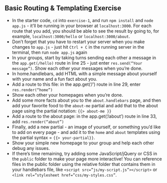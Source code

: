 ## Basic Routing & Templating Exercise

- In the starter code, `cd` into `exercise-1`, and run `npm install` and `node app.js` - it’ll be running in your browser at `localhost:3000`. For each route that you add, you should be able to see the result by going to, for example, `localhost:3000/hello` or `localhost:3000/about`.
- Don’t forget that you have to restart your server when you make changes to `app.js` - just hit `Ctrl + C` in the running server in the terminal, then run `node app.js` again
- In your groups, start by taking turns sending each other a message in the `app.get(/hello)` route in line 25 - just enter `res.send(“Your message”)`. Show each other your messages when you’re done.
- In home.handlebars, add HTML with a simple message about yourself with your name and a fun fact about you.
- Add a route to this file: in the app.get(‘/’) route in line 29, enter `res.render(“home”)`
- Show each other your homepages when you’re done.
- Add some more facts about you to the `about.handlebars` page, and then add your favorite food to the `about-me` partial and add that to the about page using the partial notation: `{{> about-me }}`
- Add a route to the about page: in the app.get(‘/about’) route in line 33, add `res.render(“about”)`
- Finally, add a new partial - an image of yourself, or something you’d like to add on every page - and add it to the `home` and `about` templates using the partial syntax = `{{> your-partial}}`.
- Show your simple new homepage to your group and help each other debug any issues.
- If there’s time remaining, try adding some JavaScript/jQuery or CSS in the `public` folder to make your page more interactive! You can reference files in the public folder using the relative folder that contains them in your handlebars file, like `<script src=”js/my-script.js”></script>` or `<link rel=”stylesheet href=”css/my-styles.css”`.


